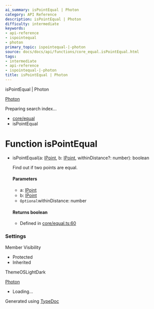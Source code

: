 ```yaml
---
ai_summary: isPointEqual | Photon
category: API Reference
description: isPointEqual | Photon
difficulty: intermediate
keywords:
- api-reference
- ispointequal
- photon
primary_topic: ispointequal-|-photon
source: docs/docs/api/functions/core_equal.isPointEqual.html
tags:
- intermediate
- api-reference
- ispointequal-|-photon
title: isPointEqual | Photon
---
```

isPointEqual | Photon

[Photon](../index.md)




Preparing search index...

* [core/equal](../modules/core_equal.md)
* isPointEqual

# Function isPointEqual

* isPointEqual(a: [IPoint](../interfaces/core_schema.IPoint.md), b: [IPoint](../interfaces/core_schema.IPoint.md), withinDistance?: number): boolean

  Find out if two points are equal.

  #### Parameters

  + a: [IPoint](../interfaces/core_schema.IPoint.md)
  + b: [IPoint](../interfaces/core_schema.IPoint.md)
  + `Optional`withinDistance: number

  #### Returns boolean

  + Defined in [core/equal.ts:60](https://github.com/mwhite454/photon/blob/main/packages/photon/src/core/equal.ts#L60)

### Settings

Member Visibility

* Protected
* Inherited

ThemeOSLightDark

[Photon](../index.md)

* Loading...

Generated using [TypeDoc](https://typedoc.org/)
